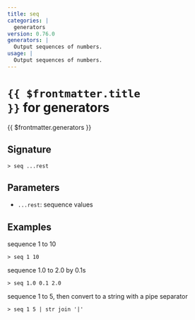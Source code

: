 ```yaml
---
title: seq
categories: |
  generators
version: 0.76.0
generators: |
  Output sequences of numbers.
usage: |
  Output sequences of numbers.
---
```


# <code>{{ $frontmatter.title }}</code> for generators

<div class='command-title'>{{ $frontmatter.generators }}</div>

## Signature

```> seq ...rest```

## Parameters

 -  `...rest`: sequence values

## Examples

sequence 1 to 10
```shell
> seq 1 10
```

sequence 1.0 to 2.0 by 0.1s
```shell
> seq 1.0 0.1 2.0
```

sequence 1 to 5, then convert to a string with a pipe separator
```shell
> seq 1 5 | str join '|'
```
